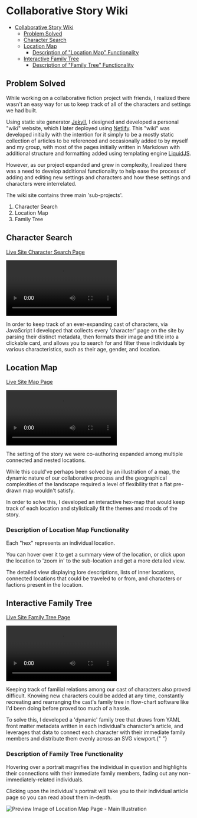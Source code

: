 # Collaborative Story Wiki

- [Collaborative Story Wiki](#collaborative-story-wiki)
  * [Problem Solved](#problem-solved)
  * [Character Search](#character-search)
  * [Location Map](#location-map)
    + [Description of "Location Map" Functionality](#description-of-location-map-functionality)
  * [Interactive Family Tree](#interactive-family-tree)
    + [Description of "Family Tree" Functionality](#description-of-family-tree-functionality)

## Problem Solved

While working on a collaborative fiction project with friends, I realized there wasn't an easy way for us to keep track of all of the characters and settings we had built.

Using static site generator [Jekyll](https://jekyllrb.com/), I designed and developed a personal "wiki" website, which I later deployed using [Netlify](https://www.netlify.com/). This "wiki" was developed initially with the intention for it simply to be a mostly static collection of articles to be referenced and occasionally added to by myself and my group, with most of the pages initially written in Markdown with additional structure and formatting added using templating engine [LiquidJS](https://liquidjs.com/index.html).

However, as our project expanded and grew in complexity, I realized there was a need to develop additional functionality to help ease the process of adding and editing new settings and characters and how these settings and characters were interrelated.

The wiki site contains three main 'sub-projects'.

1.  Character Search
2.  Location Map
3.  Family Tree

## Character Search

[Live Site Character Search Page](https://fastidious-smakager-702620.netlify.app/character-search)

![Video Preview of Character Search](https://raw.githubusercontent.com/Evannessa/portfolio-private/master/public/project%20demo%20images/wiki%20videos/CharacterSearchDemo.mp4?token=GHSAT0AAAAAAB4UPIBTCVVFSQ2LAA5YIDISZCMJGAQ)

In order to keep track of an ever-expanding cast of characters, via JavaScript I developed that collects every 'character' page on the site by parsing their distinct metadata, then formats their image and title into a clickable card, and allows you to search for and filter these individuals by various characteristics, such as their age, gender, and location.

## Location Map

[Live Site Map Page](https://fastidious-smakager-702620.netlify.app/starshead-map)

![Video Preview of Location Map](https://raw.githubusercontent.com/Evannessa/portfolio-private/master/public/project%20demo%20images/wiki%20videos/LocationMapDisplay.mp4?token=GHSAT0AAAAAAB4UPIBTRHNLNF7S73PWAXOGZCMJJAA)

The setting of the story we were co-authoring expanded among multiple connected and nested locations.

While this could've perhaps been solved by an illustration of a map, the dynamic nature of our collaborative process and the geographical complexities of the landscape required a level of flexibility that a flat pre-drawn map wouldn't satisfy.

In order to solve this, I developed an interactive hex-map that would keep track of each location and stylistically fit the themes and moods of the story.

### Description of Location Map Functionality

Each "hex" represents an individual location.

You can hover over it to get a summary view of the location, or click upon the location to 'zoom in' to the sub-location and get a more detailed view.

The detailed view displaying lore descriptions, lists of inner locations, connected locations that could be traveled to or from, and characters or factions present in the location.

## Interactive Family Tree

[Live Site Family Tree Page](https://fastidious-smakager-702620.netlify.app/trees-ruto)

![Video Preview of Family Tree](https://raw.githubusercontent.com/Evannessa/portfolio-private/master/public/project%20demo%20images/wiki%20videos/FamilyTreeDisplay.mp4?token=GHSAT0AAAAAAB4UPIBSZ74JTLDT25JQEEUWZCMJIBQ)

Keeping track of familial relations among our cast of characters also proved difficult. Knowing new characters could be added at any time, constantly recreating and rearranging the cast's family tree in flow-chart software like I'd been doing before proved too much of a hassle.

To solve this, I developed a 'dynamic' family tree that draws from YAML front matter metadata written in each individual's character's article, and leverages that data to connect each character with their immediate family members and distribute them evenly across an SVG viewport.{" "}

### Description of Family Tree Functionality


Hovering over a portrait magnifies the individual in question and highlights their connections with their immediate family members, fading out any non-immediately-related individuals.

Clicking upon the individual's portrait will take you to their individual article page so you can read about them in-depth.



![Preview Image of Location Map Page - Main Illustration](https://user-images.githubusercontent.com/13098820/235264971-ec214cc0-bcc6-4fbe-b356-73f9ddf02a44.png)

